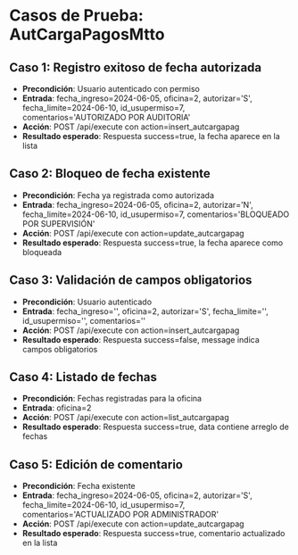 # Casos de Prueba: AutCargaPagosMtto

## Caso 1: Registro exitoso de fecha autorizada
- **Precondición**: Usuario autenticado con permiso
- **Entrada**: fecha_ingreso=2024-06-05, oficina=2, autorizar='S', fecha_limite=2024-06-10, id_usupermiso=7, comentarios='AUTORIZADO POR AUDITORIA'
- **Acción**: POST /api/execute con action=insert_autcargapag
- **Resultado esperado**: Respuesta success=true, la fecha aparece en la lista

## Caso 2: Bloqueo de fecha existente
- **Precondición**: Fecha ya registrada como autorizada
- **Entrada**: fecha_ingreso=2024-06-05, oficina=2, autorizar='N', fecha_limite=2024-06-10, id_usupermiso=7, comentarios='BLOQUEADO POR SUPERVISIÓN'
- **Acción**: POST /api/execute con action=update_autcargapag
- **Resultado esperado**: Respuesta success=true, la fecha aparece como bloqueada

## Caso 3: Validación de campos obligatorios
- **Precondición**: Usuario autenticado
- **Entrada**: fecha_ingreso='', oficina=2, autorizar='S', fecha_limite='', id_usupermiso='', comentarios=''
- **Acción**: POST /api/execute con action=insert_autcargapag
- **Resultado esperado**: Respuesta success=false, message indica campos obligatorios

## Caso 4: Listado de fechas
- **Precondición**: Fechas registradas para la oficina
- **Entrada**: oficina=2
- **Acción**: POST /api/execute con action=list_autcargapag
- **Resultado esperado**: Respuesta success=true, data contiene arreglo de fechas

## Caso 5: Edición de comentario
- **Precondición**: Fecha existente
- **Entrada**: fecha_ingreso=2024-06-05, oficina=2, autorizar='S', fecha_limite=2024-06-10, id_usupermiso=7, comentarios='ACTUALIZADO POR ADMINISTRADOR'
- **Acción**: POST /api/execute con action=update_autcargapag
- **Resultado esperado**: Respuesta success=true, comentario actualizado en la lista
